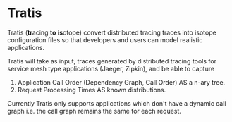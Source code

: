 # Tratis

Tratis (**tr**acing **to** **is**otope) convert distributed tracing traces
into isotope configuration files so that developers and users can
model realistic applications.

Tratis will take as input, traces generated by distributed tracing tools for
service mesh type applications (Jaeger, Zipkin), and be able to capture

1. Application Call Order (Dependency Graph, Call Order) AS a n-ary tree.
2. Request Processing Times AS known distributions.

Currently Tratis only supports applications which don't have a dynamic
call graph i.e. the call graph remains the same for each request.